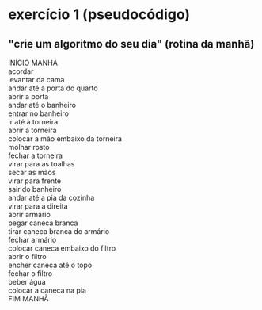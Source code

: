 # exercício 1 (pseudocódigo)
## "crie um algoritmo do seu dia" (rotina da manhã)

INÍCIO MANHÃ  
acordar  
levantar da cama  
andar até a porta do quarto  
abrir a porta  
andar até o banheiro  
entrar no banheiro  
ir até à torneira  
abrir a torneira  
colocar a mão embaixo da torneira  
molhar rosto  
fechar a torneira  
virar para as toalhas  
secar as mãos  
virar para frente  
sair do banheiro  
andar até a pia da cozinha  
virar para a direita  
abrir armário  
pegar caneca branca  
tirar caneca branca do armário  
fechar armário  
colocar caneca embaixo do filtro  
abrir o filtro  
encher caneca até o topo  
fechar o filtro  
beber água  
colocar a caneca na pia  
FIM MANHÃ
